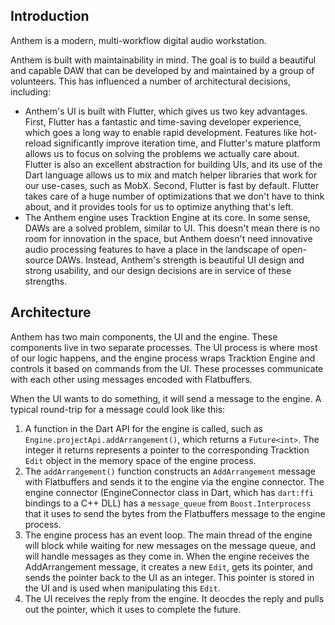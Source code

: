 ## Introduction

Anthem is a modern, multi-workflow digital audio workstation.

Anthem is built with maintainability in mind. The goal is to build a beautiful and capable DAW that can be developed by and maintained by a group of volunteers. This has influenced a number of architectural decisions, including:
- Anthem's UI is built with Flutter, which gives us two key advantages. First, Flutter has a fantastic and time-saving developer experience, which goes a long way to enable rapid development. Features like hot-reload significantly improve iteration time, and Flutter's mature platform allows us to focus on solving the problems we actually care about. Flutter is also an excellent abstraction for building UIs, and its use of the Dart language allows us to mix and match helper libraries that work for our use-cases, such as MobX. Second, Flutter is fast by default. Flutter takes care of a huge number of optimizations that we don't have to think about, and it provides tools for us to optimize anything that's left.
- The Anthem engine uses Tracktion Engine at its core. In some sense, DAWs are a solved problem, similar to UI. This doesn't mean there is no room for innovation in the space, but Anthem doesn't need innovative audio processing features to have a place in the landscape of open-source DAWs. Instead, Anthem's strength is beautiful UI design and strong usability, and our design decisions are in service of these strengths.

## Architecture

Anthem has two main components, the UI and the engine. These components live in two separate processes. The UI process is where most of our logic happens, and the engine process wraps Tracktion Engine and controls it based on commands from the UI. These processes communicate with each other using messages encoded with Flatbuffers.

When the UI wants to do something, it will send a message to the engine. A typical round-trip for a message could look like this:
1. A function in the Dart API for the engine is called, such as `Engine.projectApi.addArrangement()`, which returns a `Future<int>`. The integer it returns represents a pointer to the corresponding Tracktion `Edit` object in the memory space of the engine process.
2. The `addArrangement()` function constructs an `AddArrangement` message with Flatbuffers and sends it to the engine via the engine connector. The engine connector (EngineConnector class in Dart, which has `dart:ffi` bindings to a C++ DLL) has a `message_queue` from `Boost.Interprocess` that it uses to send the bytes from the Flatbuffers message to the engine process.
3. The engine process has an event loop. The main thread of the engine will block while waiting for new messages on the message queue, and will handle messages as they come in. When the engine receives the AddArrangement message, it creates a new `Edit`, gets its pointer, and sends the pointer back to the UI as an integer. This pointer is stored in the UI and is used when manipulating this `Edit`.
4. The UI receives the reply from the engine. It deocdes the reply and pulls out the pointer, which it uses to complete the future.
